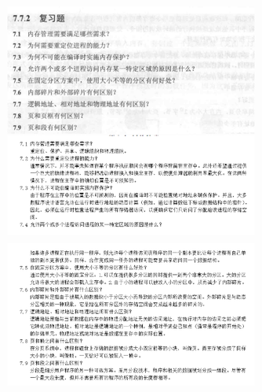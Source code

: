 ![58467053381](assets/1584670533811.png)![58467745235](assets/1584677452352-1584677477621-1584677481890-1584677483100.png)

![58467748963](assets/1584677489639.png)